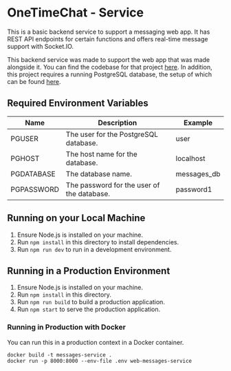 # OneTimeChat - Service

This is a basic backend service to support a messaging web app. It has REST API endpoints for certain functions and offers real-time message support with Socket.IO.

This backend service was made to support the web app that was made alongside it. You can find the codebase for that project [here](https://github.com/appdevjohn/web-messages). In addition, this project requires a running PostgreSQL database, the setup of which can be found [here](https://github.com/appdevjohn/web-messages-db).

## Required Environment Variables

| Name       | Description                                | Example     |
| ---------- | ------------------------------------------ | ----------- |
| PGUSER     | The user for the PostgreSQL database.      | user        |
| PGHOST     | The host name for the database.            | localhost   |
| PGDATABASE | The database name.                         | messages_db |
| PGPASSWORD | The password for the user of the database. | password1   |

## Running on your Local Machine

1. Ensure Node.js is installed on your machine.
2. Run `npm install` in this directory to install dependencies.
3. Run `npm run dev` to run in a development environment.

## Running in a Production Environment

1. Ensure Node.js is installed on your machine.
2. Run `npm install` in this directory.
3. Run `npm run build` to build a production application.
4. Run `npm start` to serve the production application.

### Running in Production with Docker

You can run this in a production context in a Docker container.

```
docker build -t messages-service .
docker run -p 8000:8000 --env-file .env web-messages-service
```
